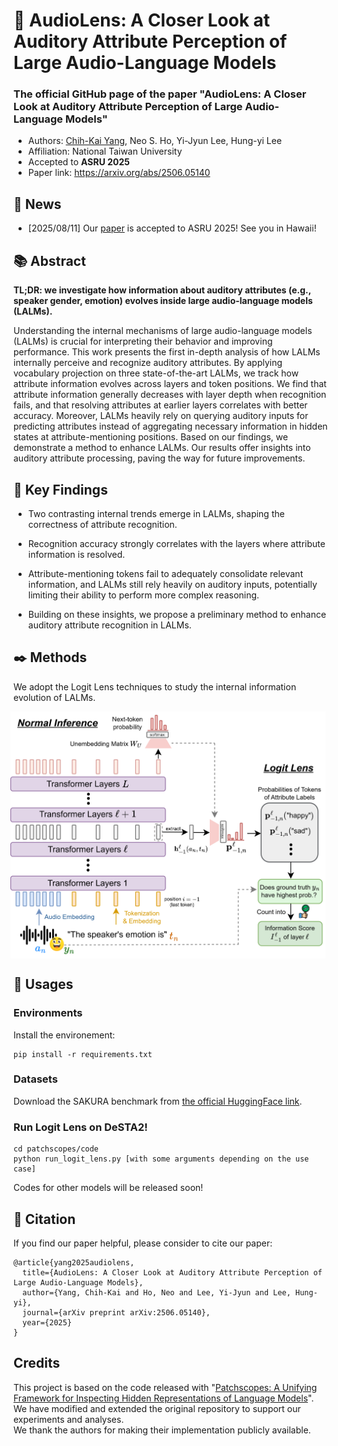 # 🔬 AudioLens: A Closer Look at Auditory Attribute Perception of Large Audio-Language Models

### The official GitHub page of the paper "AudioLens: A Closer Look at Auditory Attribute Perception of Large Audio-Language Models"
- Authors: [Chih-Kai Yang](https://www.linkedin.com/in/chih-kai-yang-82201a221/), Neo S. Ho, Yi-Jyun Lee, Hung-yi Lee
- Affiliation: National Taiwan University
- Accepted to **ASRU 2025**
- Paper link: https://arxiv.org/abs/2506.05140

## 📢 News

- [2025/08/11] Our [paper](https://arxiv.org/abs/2506.05140) is accepted to ASRU 2025! See you in Hawaii!

## 📚 Abstract

**TL;DR: we investigate how information about auditory attributes (e.g., speaker gender, emotion) evolves inside large audio-language models (LALMs).**

Understanding the internal mechanisms of large audio-language models (LALMs) is crucial for interpreting their behavior and improving performance. This work presents the first in-depth analysis of how LALMs internally perceive and recognize auditory attributes. By applying vocabulary projection on three state-of-the-art LALMs, we track how attribute information evolves across layers and token positions. We find that attribute information generally decreases with layer depth when recognition fails, and that resolving attributes at earlier layers correlates with better accuracy. Moreover, LALMs heavily rely on querying auditory inputs for predicting attributes instead of aggregating necessary information in hidden states at attribute-mentioning positions. Based on our findings, we demonstrate a method to enhance LALMs. Our results offer insights into auditory attribute processing, paving the way for future improvements.

## 🔎 Key Findings
- Two contrasting internal trends emerge in LALMs, shaping the correctness of attribute recognition.

- Recognition accuracy strongly correlates with the layers where attribute information is resolved.

- Attribute-mentioning tokens fail to adequately consolidate relevant information, and LALMs still rely heavily on auditory inputs, potentially limiting their ability to perform more complex reasoning.

- Building on these insights, we propose a preliminary method to enhance auditory attribute recognition in LALMs.


## ✒️ Methods

We adopt the Logit Lens techniques to study the internal information evolution of LALMs.

<div style="text-align: center;">
  <div style="display: flex; align-items: center; justify-content: center;">
    <img src="figures/logitlens_v3.png" alt="logo" style="width: 1000px; margin-right: 10px;">
  </div>
</div>

## 🔧 Usages

### Environments

Install the environement:

```
pip install -r requirements.txt
```

### Datasets

Download the SAKURA benchmark from [the official HuggingFace link](https://huggingface.co/SLLM-multi-hop).


### Run Logit Lens on DeSTA2!

```
cd patchscopes/code
python run_logit_lens.py [with some arguments depending on the use case]
```

Codes for other models will be released soon!

## 🔖 Citation

If you find our paper helpful, please consider to cite our paper:
```
@article{yang2025audiolens,
  title={AudioLens: A Closer Look at Auditory Attribute Perception of Large Audio-Language Models},
  author={Yang, Chih-Kai and Ho, Neo and Lee, Yi-Jyun and Lee, Hung-yi},
  journal={arXiv preprint arXiv:2506.05140},
  year={2025}
}
```

## Credits

This project is based on the code released with "[Patchscopes: A Unifying Framework for Inspecting
Hidden Representations of Language Models](https://arxiv.org/abs/2401.06102)".  
We have modified and extended the original repository to support our experiments and analyses.  
We thank the authors for making their implementation publicly available.





